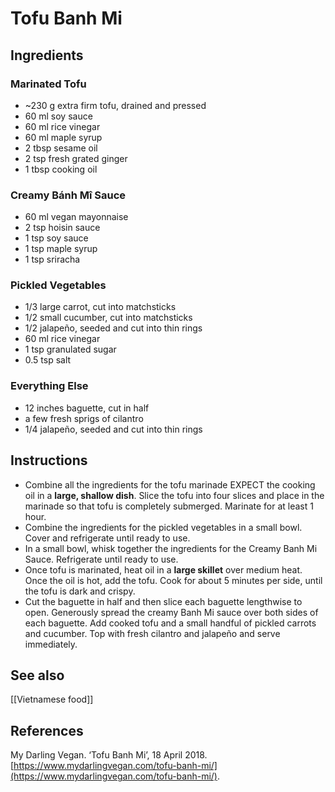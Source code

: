 # Tofu Banh Mi
## Ingredients
### Marinated Tofu
-   ~230 g extra firm tofu, drained and pressed
-   60 ml soy sauce
-   60 ml rice vinegar
-   60 ml maple syrup
-   2 tbsp sesame oil
-   2 tsp fresh grated ginger
-   1 tbsp cooking oil

### Creamy Bánh Mî Sauce
-   60 ml vegan mayonnaise
-   2 tsp hoisin sauce
-   1 tsp soy sauce
-   1 tsp maple syrup
-   1 tsp sriracha

### Pickled Vegetables
-   1/3 large carrot, cut into matchsticks
-   1/2 small cucumber, cut into matchsticks
-   1/2 jalapeño, seeded and cut into thin rings
-   60 ml rice vinegar
-   1 tsp granulated sugar
-   0.5 tsp salt

### Everything Else
-   12 inches baguette, cut in half
-   a few fresh sprigs of cilantro
-   1/4 jalapeño, seeded and cut into thin rings

## Instructions
-   Combine all the ingredients for the tofu marinade EXPECT the cooking oil in a **large, shallow dish**. Slice the tofu into four slices and place in the marinade so that tofu is completely submerged. Marinate for at least 1 hour.
-   Combine the ingredients for the pickled vegetables in a small bowl. Cover and refrigerate until ready to use.
-   In a small bowl, whisk together the ingredients for the Creamy Banh Mi Sauce. Refrigerate until ready to use.
-   Once tofu is marinated, heat oil in a **large skillet** over medium heat. Once the oil is hot, add the tofu. Cook for about 5 minutes per side, until the tofu is dark and crispy.
-   Cut the baguette in half and then slice each baguette lengthwise to open. Generously spread the creamy Banh Mi sauce over both sides of each baguette. Add cooked tofu and a small handful of pickled carrots and cucumber. Top with fresh cilantro and jalapeño and serve immediately.

## See also
[[Vietnamese food]]

## References
My Darling Vegan. ‘Tofu Banh Mi’, 18 April 2018. [https://www.mydarlingvegan.com/tofu-banh-mi/](https://www.mydarlingvegan.com/tofu-banh-mi/).
